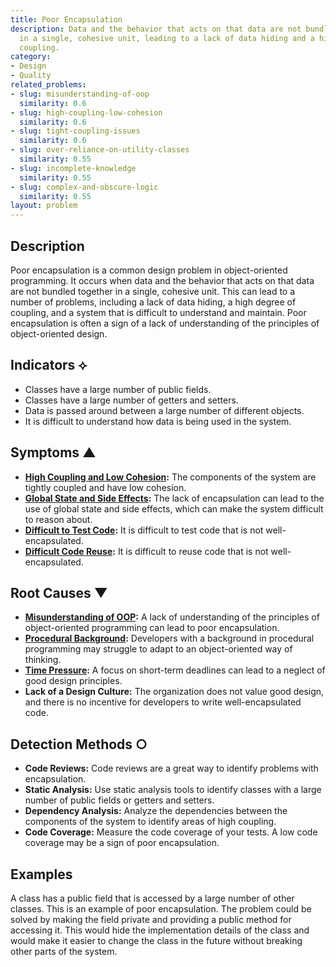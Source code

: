 ```yaml
---
title: Poor Encapsulation
description: Data and the behavior that acts on that data are not bundled together
  in a single, cohesive unit, leading to a lack of data hiding and a high degree of
  coupling.
category:
- Design
- Quality
related_problems:
- slug: misunderstanding-of-oop
  similarity: 0.6
- slug: high-coupling-low-cohesion
  similarity: 0.6
- slug: tight-coupling-issues
  similarity: 0.6
- slug: over-reliance-on-utility-classes
  similarity: 0.55
- slug: incomplete-knowledge
  similarity: 0.55
- slug: complex-and-obscure-logic
  similarity: 0.55
layout: problem
---
```


## Description
Poor encapsulation is a common design problem in object-oriented programming. It occurs when data and the behavior that acts on that data are not bundled together in a single, cohesive unit. This can lead to a number of problems, including a lack of data hiding, a high degree of coupling, and a system that is difficult to understand and maintain. Poor encapsulation is often a sign of a lack of understanding of the principles of object-oriented design.

## Indicators ⟡
- Classes have a large number of public fields.
- Classes have a large number of getters and setters.
- Data is passed around between a large number of different objects.
- It is difficult to understand how data is being used in the system.

## Symptoms ▲
- **[High Coupling and Low Cohesion](high-coupling-low-cohesion.md):** The components of the system are tightly coupled and have low cohesion.
- **[Global State and Side Effects](global-state-and-side-effects.md):** The lack of encapsulation can lead to the use of global state and side effects, which can make the system difficult to reason about.
- **[Difficult to Test Code](difficult-to-test-code.md):** It is difficult to test code that is not well-encapsulated.
- **[Difficult Code Reuse](difficult-code-reuse.md):** It is difficult to reuse code that is not well-encapsulated.

## Root Causes ▼
- **[Misunderstanding of OOP](misunderstanding-of-oop.md):** A lack of understanding of the principles of object-oriented programming can lead to poor encapsulation.
- **[Procedural Background](procedural-background.md):** Developers with a background in procedural programming may struggle to adapt to an object-oriented way of thinking.
- **[Time Pressure](time-pressure.md):** A focus on short-term deadlines can lead to a neglect of good design principles.
- **Lack of a Design Culture:** The organization does not value good design, and there is no incentive for developers to write well-encapsulated code.

## Detection Methods ○
- **Code Reviews:** Code reviews are a great way to identify problems with encapsulation.
- **Static Analysis:** Use static analysis tools to identify classes with a large number of public fields or getters and setters.
- **Dependency Analysis:** Analyze the dependencies between the components of the system to identify areas of high coupling.
- **Code Coverage:** Measure the code coverage of your tests. A low code coverage may be a sign of poor encapsulation.

## Examples
A class has a public field that is accessed by a large number of other classes. This is an example of poor encapsulation. The problem could be solved by making the field private and providing a public method for accessing it. This would hide the implementation details of the class and would make it easier to change the class in the future without breaking other parts of the system.
